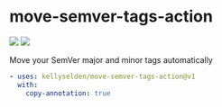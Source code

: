 # move-semver-tags-action

![](https://github.com/kellyselden/move-semver-tags-action/workflows/CI/badge.svg)
![](https://github.com/kellyselden/move-semver-tags-action/workflows/Publish/badge.svg)

Move your SemVer major and minor tags automatically

```yml
- uses: kellyselden/move-semver-tags-action@v1
  with:
    copy-annotation: true
```
